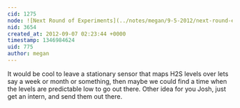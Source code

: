 ```yaml
---
cid: 1275
node: ![Next Round of Experiments](../notes/megan/9-5-2012/next-round-experiments)
nid: 3654
created_at: 2012-09-07 02:23:44 +0000
timestamp: 1346984624
uid: 775
author: megan
---
```


It would be cool to leave a stationary sensor that maps H2S levels over lets say a week or month or something, then maybe we could find a time when the levels are predictable low to go out there.
Other idea for you Josh, just get an intern, and send them out there.